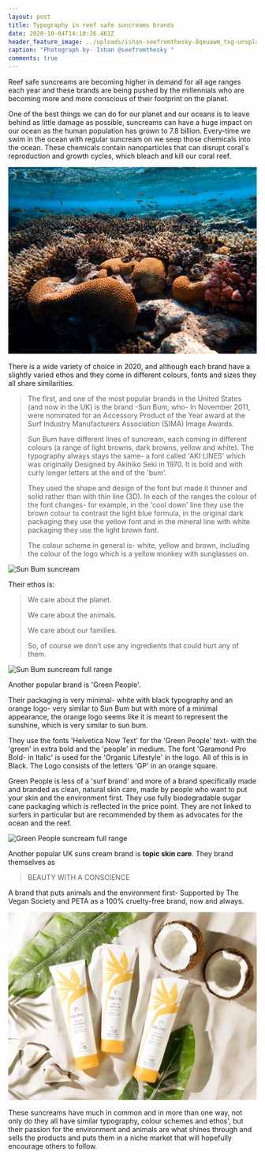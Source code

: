 ```yaml
---
layout: post
title: Typography in reef safe suncreams brands
date: 2020-10-04T14:10:26.461Z
header_feature_image: ../uploads/ishan-seefromthesky-8qeuawm_txg-unsplash.jpg
caption: "Photograph by- Ishan @seefromthesky "
comments: true
---
```

Reef safe suncreams are becoming higher in demand for all age ranges each year and these brands are being pushed by the millennials who are becoming more and more conscious of their footprint on the planet. 

One of the best things we can do for our planet and our oceans is to leave behind as little damage as possible, suncreams can have a huge impact on our ocean as the human population has grown to 7.8 billion. Every-time we swim in the ocean with regular suncream on we seep those chemicals into the ocean. These chemicals contain nanoparticles that can disrupt coral's reproduction and growth cycles, which bleach and kill our coral reef. 

![Photograph by- Francesco Ungaro](../uploads/francesco-ungaro-p0sbmtjxszc-unsplash.jpg)

There is a wide variety of choice in 2020, and although each brand have a slightly varied ethos and they come in different colours, fonts and sizes they all share similarities.

> The first, and one of the most popular brands in the United States (and now in the UK) is the brand -Sun Bum, who- In November 2011, were nominated for an Accessory Product of the Year award at the Surf Industry Manufacturers Association (SIMA) Image Awards. 
>
> Sun Bum have different lines of suncream, each coming in different colours (a range of light browns, dark browns, yellow and white). The typography always stays the same- a font called 'AKI LINES' which was originally Designed by Akihiko Seki in 1970. It is bold and with curly longer letters at the end of the 'bum'. 
>
> They used the shape and design of the font but made it thinner and solid rather than with thin line (3D). In each of the ranges the colour of the font changes- for example, in the 'cool down' line they use the brown colour to contrast the light blue formula, in the original dark packaging they use the yellow font and in the mineral line with white packaging they use the light brown font. 
>
> The colour scheme in general is- white, yellow and brown, including the colour of the logo which is a yellow monkey with sunglasses on. 

![Sun Bum suncream](../uploads/sun-bum.jpeg)

Their ethos is: 

> We care about the planet.
>
> We care about the animals.
>
> We care about our families.
>
> So, of course we don’t use any ingredients that could hurt any of them.

![Sun Bum suncream full range](../uploads/sunbum-2.jpg)

Another popular brand is 'Green People'. 

Their packaging is very minimal- white with black typography and an orange logo- very similar to Sun Bum but with more of a minimal appearance, the orange logo seems like it is meant to represent the sunshine, which is very similar to sun bum. 

They use the fonts 'Helvetica Now Text' for the 'Green People' text- with the 'green' in extra bold and the 'people' in medium. The font 'Garamond Pro Bold- in Italic' is used for the 'Organic Lifestyle' in the logo. All of this is in Black. The Logo consists of the letters 'GP' in an orange square.

Green People is less of a 'surf brand' and more of a brand specifically made and branded as clean, natural skin care, made by people who want to put your skin and the environment first. They use fully biodegradable sugar cane packaging which is reflected in the price point. They are not linked to surfers in particular but are recommended by them as advocates for the ocean and the reef. 



![Green People suncream full range](../uploads/green-people-1.png)

Another popular UK suns cream brand is **topic skin care**. They brand themselves as

>  BEAUTY WITH A CONSCIENCE

A brand that puts animals and the environment first- Supported by The Vegan Society and PETA as a 100% cruelty-free brand, now and always.

![](../uploads/reef-suncream.webp)

These suncreams have much in common and in more than one way, not only do they all have similar typography, colour schemes and ethos', but their passion for the environment and animals are what shines through and sells the products and puts them in a niche market that will hopefully encourage others to follow.